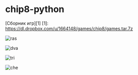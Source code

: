 chip8-python
============
[Сборник игр][1]
[1]: https://dl.dropbox.com/u/1664148/games/chip8/games.tar.7z

![ras](https://dl.dropbox.com/u/1664148/games/chip8/img/maze.png)

![dva](https://dl.dropbox.com/u/1664148/games/chip8/img/tank.png)

![tri](https://dl.dropbox.com/u/1664148/games/chip8/img/tetris.png)

![che](https://dl.dropbox.com/u/1664148/games/chip8/img/brix.png)
